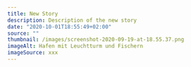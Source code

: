 ```yaml
---
title: New Story
description: Description of the new story
date: "2020-10-01T18:55:49+02:00"
source: ""
thumbnail: /images/screenshot-2020-09-19-at-18.55.37.png
imageAlt: Hafen mit Leuchtturm und Fischern
imageSource: xxx
---
```

